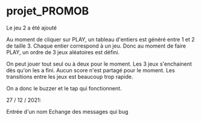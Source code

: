 # projet_PROMOB

Le jeu 2 a été ajouté

Au moment de cliquer sur PLAY, un tableau d'entiers est généré entre 1 et 2 de taille 3.
Chaque entier correspond à un jeu. Donc au moment de faire PLAY, un ordre de 3 jeux aléatoires est défini.

On peut jouer tout seul ou à deux pour le moment.
Les 3 jeux s'enchainent dès qu'on les a fini.
Aucun score n'est partagé pour le moment.
Les transitions entre les jeux est beaucoup trop rapide.

On a donc le buzzer et le tap qui fonctionnent. 

27 / 12 / 2021:

Entrée d'un nom 
Echange des messages qui bug

